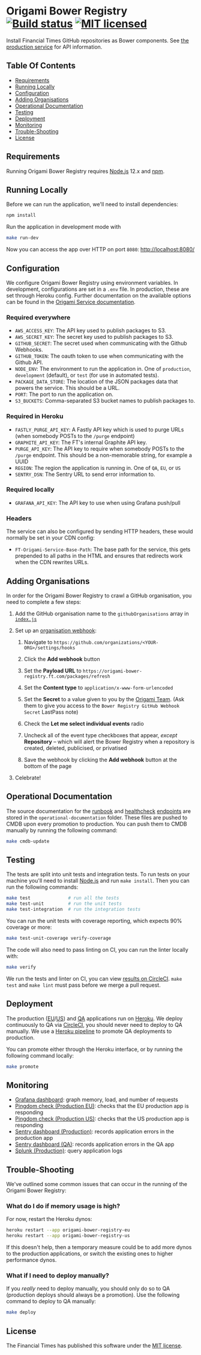 
Origami Bower Registry [![Build status](https://img.shields.io/circleci/project/Financial-Times/origami-bower-registry.svg)][ci] [![MIT licensed](https://img.shields.io/badge/license-MIT-blue.svg)](#licence)
======================

Install Financial Times GitHub repositories as Bower components. See [the production service][production-url] for API information.

Table Of Contents
-----------------

  * [Requirements](#requirements)
  * [Running Locally](#running-locally)
  * [Configuration](#configuration)
  * [Adding Organisations](#adding-organisations)
  * [Operational Documentation](#operational-documentation)
  * [Testing](#testing)
  * [Deployment](#deployment)
  * [Monitoring](#monitoring)
  * [Trouble-Shooting](#trouble-shooting)
  * [License](#license)


Requirements
------------

Running Origami Bower Registry requires [Node.js] 12.x and [npm].


Running Locally
---------------

Before we can run the application, we'll need to install dependencies:

```sh
npm install
```

Run the application in development mode with

```sh
make run-dev
```

Now you can access the app over HTTP on port `8080`: [http://localhost:8080/](http://localhost:8080/)


Configuration
-------------

We configure Origami Bower Registry using environment variables. In development, configurations are set in a `.env` file. In production, these are set through Heroku config. Further documentation on the available options can be found in the [Origami Service documentation][service-options].

### Required everywhere

  * `AWS_ACCESS_KEY`: The API key used to publish packages to S3.
  * `AWS_SECRET_KEY`: The secret key used to publish packages to S3.
  * `GITHUB_SECRET`: The secret used when communicating with the Github Webhooks.
  * `GITHUB_TOKEN`: The oauth token to use when communicating with the Github API.
  * `NODE_ENV`: The environment to run the application in. One of `production`, `development` (default), or `test` (for use in automated tests).
  * `PACKAGE_DATA_STORE`: The location of the JSON packages data that powers the service. This should be a URL.
  * `PORT`: The port to run the application on.
  * `S3_BUCKETS`: Comma-separated S3 bucket names to publish packages to.

### Required in Heroku

  * `FASTLY_PURGE_API_KEY`: A Fastly API key which is used to purge URLs (when somebody POSTs to the `/purge` endpoint)
  * `GRAPHITE_API_KEY`: The FT's internal Graphite API key.
  * `PURGE_API_KEY`: The API key to require when somebody POSTs to the `/purge` endpoint. This should be a non-memorable string, for example a UUID
  * `REGION`: The region the application is running in. One of `QA`, `EU`, or `US`
  * `SENTRY_DSN`: The Sentry URL to send error information to.

### Required locally

  * `GRAFANA_API_KEY`: The API key to use when using Grafana push/pull

### Headers

The service can also be configured by sending HTTP headers, these would normally be set in your CDN config:

  * `FT-Origami-Service-Base-Path`: The base path for the service, this gets prepended to all paths in the HTML and ensures that redirects work when the CDN rewrites URLs.


Adding Organisations
--------------------

In order for the Origami Bower Registry to crawl a GitHub organisation, you need to complete a few steps:

  1. Add the GitHub organisation name to the `githubOrganisations` array in [`index.js`](index.js)

  2. Set up an [organisation webhook](https://github.com/blog/1933-introducing-organization-webhooks):

      1. Navigate to `https://github.com/organizations/<YOUR-ORG>/settings/hooks`

      2. Click the **Add webhook** button

      3. Set the **Payload URL** to `https://origami-bower-registry.ft.com/packages/refresh`

      4. Set the **Content type** to `application/x-www-form-urlencoded`

      5. Set the **Secret** to a value given to you by the [Origami Team](#contact). (Ask them to give you access to the `Bower Registry GitHub Webhook Secret` LastPass note)

      6. Check the **Let me select individual events** radio

      7. Uncheck all of the event type checkboxes that appear, _except_ **Repository** – which will alert the Bower Registry when a repository is created, deleted, publicised, or privatised

      8. Save the webhook by clicking the **Add webhook** button at the bottom of the page

  3. Celebrate!


Operational Documentation
-------------------------

The source documentation for the [runbook](https://dewey.ft.com/origami-bower-registry.html) and [healthcheck](https://endpointmanager.in.ft.com/manage/origami-bower-registry-eu.herokuapp.com) [endpoints](https://endpointmanager.in.ft.com/manage/origami-bower-registry-us.herokuapp.com) are stored in the `operational-documentation` folder. These files are pushed to CMDB upon every promotion to production. You can push them to CMDB manually by running the following command:
```sh
make cmdb-update
```


Testing
-------

The tests are split into unit tests and integration tests. To run tests on your machine you'll need to install [Node.js] and run `make install`. Then you can run the following commands:

```sh
make test              # run all the tests
make test-unit         # run the unit tests
make test-integration  # run the integration tests
```

You can run the unit tests with coverage reporting, which expects 90% coverage or more:

```sh
make test-unit-coverage verify-coverage
```

The code will also need to pass linting on CI, you can run the linter locally with:

```sh
make verify
```

We run the tests and linter on CI, you can view [results on CircleCI][ci]. `make test` and `make lint` must pass before we merge a pull request.


Deployment
----------

The production ([EU][heroku-production-eu]/[US][heroku-production-us]) and [QA][heroku-qa] applications run on [Heroku]. We deploy continuously to QA via [CircleCI][ci], you should never need to deploy to QA manually. We use a [Heroku pipeline][heroku-pipeline] to promote QA deployments to production.

You can promote either through the Heroku interface, or by running the following command locally:

```sh
make promote
```


Monitoring
----------

  * [Grafana dashboard][grafana]: graph memory, load, and number of requests
  * [Pingdom check (Production EU)][pingdom-eu]: checks that the EU production app is responding
  * [Pingdom check (Production US)][pingdom-us]: checks that the US production app is responding
  * [Sentry dashboard (Production)][sentry-production]: records application errors in the production app
  * [Sentry dashboard (QA)][sentry-qa]: records application errors in the QA app
  * [Splunk (Production)][splunk]: query application logs


Trouble-Shooting
----------------

We've outlined some common issues that can occur in the running of the Origami Bower Registry:

### What do I do if memory usage is high?

For now, restart the Heroku dynos:

```sh
heroku restart --app origami-bower-registry-eu
heroku restart --app origami-bower-registry-us
```

If this doesn't help, then a temporary measure could be to add more dynos to the production applications, or switch the existing ones to higher performance dynos.

### What if I need to deploy manually?

If you _really_ need to deploy manually, you should only do so to QA (production deploys should always be a promotion). Use the following command to deploy to QA manually:

```sh
make deploy
```


License
-------

The Financial Times has published this software under the [MIT license][license].



[ci]: https://circleci.com/gh/Financial-Times/origami-bower-registry
[grafana]: http://grafana.ft.com/dashboard/db/origami-bower-registry
[heroku-pipeline]: https://dashboard.heroku.com/pipelines/748923ac-b3c0-4289-a0ac-c26b5a7dbe3a
[heroku-production-eu]: https://dashboard.heroku.com/apps/origami-bower-registry-eu
[heroku-production-us]: https://dashboard.heroku.com/apps/origami-bower-registry-us
[heroku-qa]: https://dashboard.heroku.com/apps/origami-bower-registry-qa
[heroku]: https://heroku.com/
[license]: http://opensource.org/licenses/MIT
[node.js]: https://nodejs.org/
[npm]: https://www.npmjs.com/
[pingdom-eu]: https://my.pingdom.com/newchecks/checks#check=2952910
[pingdom-us]: https://my.pingdom.com/newchecks/checks#check=2952919
[production-url]: https://origami-bower-registry.ft.com/
[sentry-production]: https://sentry.io/nextftcom/origami-bower-registry-product/
[sentry-qa]: https://sentry.io/nextftcom/origami-bower-registry-qa/
[service-options]: https://github.com/Financial-Times/origami-service#options
[splunk]: https://financialtimes.splunkcloud.com/en-US/app/search/search?q=app%3Dorigami-bower-registry-*
